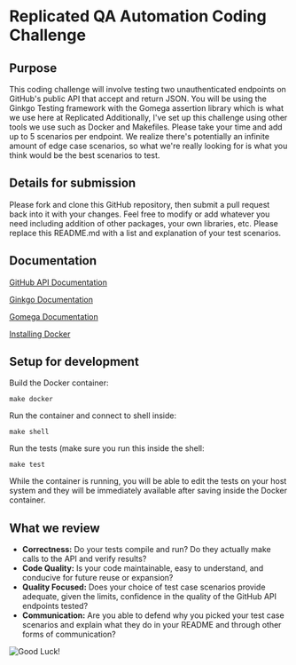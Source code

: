# Replicated QA Automation Coding Challenge

## Purpose

This coding challenge will involve testing two unauthenticated endpoints on GitHub's public API that accept and return JSON.  You will be using the Ginkgo Testing framework with the Gomega assertion library which is what we use here at Replicated  Additionally, I've set up this challenge using other tools we use such as Docker and Makefiles.  Please take your time and add up to 5 scenarios per endpoint.  We realize there's potentially an infinite amount of edge case scenarios, so what we're really looking for is what you think would be the best scenarios to test.

## Details for submission

Please fork and clone this GitHub repository, then submit a pull request back into it with your changes.  Feel free to modify or add whatever you need including addition of other packages, your own libraries, etc.  Please replace this README.md with a list and explanation of your test scenarios.  

## Documentation

[GitHub API Documentation](https://developer.github.com/v3/)

[Ginkgo Documentation](https://onsi.github.io/ginkgo/)

[Gomega Documentation](http://onsi.github.io/gomega/)

[Installing Docker](https://docs.docker.com/)

## Setup for development

Build the Docker container:

```shell
make docker
```

Run the container and connect to shell inside:

```shell
make shell
```

Run the tests (make sure you run this inside the shell:

```shell
make test
```

While the container is running, you will be able to edit the tests on your host system and they will be immediately available after saving inside the Docker container.

## What we review

* **Correctness:** Do your tests compile and run?  Do they actually make calls to the API and verify results?
* **Code Quality:** Is your code maintainable, easy to understand, and conducive for future reuse or expansion?
* **Quality Focused:** Does your choice of test case scenarios provide adequate, given the limits, confidence in the quality of the GitHub API endpoints tested?
* **Communication:** Are you able to defend why you picked your test case scenarios and explain what they do in your README and through other forms of communication?

![Good Luck!](http://i.imgur.com/DHxjAeQ.jpg)
